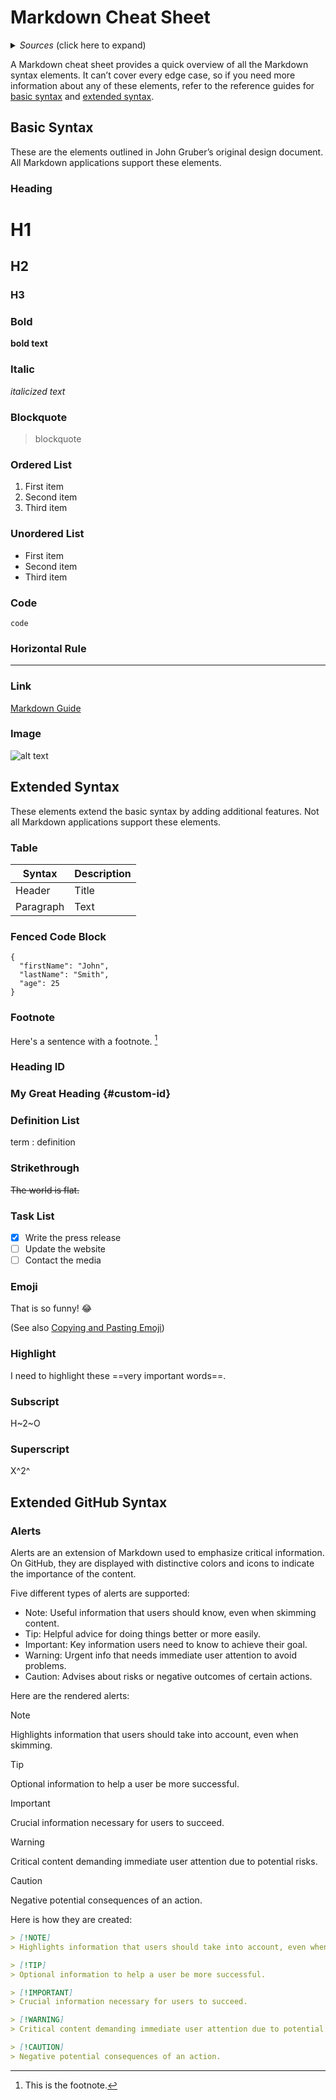 # Markdown Cheat Sheet

<details>
  <summary>
    <i>Sources</i> (click here to expand)
  </summary>

- [The Markdown Guide](https://www.markdownguide.org)! and [The Markdown Guide on Github](https://github.com/mattcone/markdown-guide), The comprehensive Markdown reference guide.
- [GitHub Docs - Basic writing and formatting syntax](https://docs.github.com/en/get-started/writing-on-github/getting-started-with-writing-and-formatting-on-github/basic-writing-and-formatting-syntax), Create sophisticated formatting for your prose and code on GitHub with simple syntax.
- [mattcone/book.md](https://github.com/mattcone/markdown-guide/blob/master/book.md) - The Markdown Guide book includes everything you need to get started and master Markdown syntax.
- [mattcone/cheat-sheet.md](https://github.com/mattcone/markdown-guide/blob/master/cheat-sheet.md) - This Markdown cheat sheet provides a quick overview of all the Markdown syntax elements.
- [mattcone/hacks.md](https://github.com/mattcone/markdown-guide/blob/master/hacks.md) - This page provides tips and tricks for working around Markdown's limitations.
- [pierrejoubert73/markdown-details-collapsible.md](https://gist.github.com/pierrejoubert73/902cc94d79424356a8d20be2b382e1ab) - How to add a collapsible section in markdown.

</details>

A Markdown cheat sheet provides a quick overview of all the Markdown syntax elements. It can’t cover every edge case, so if you need more information about any of these elements, refer to the reference guides for [basic syntax](https://www.markdownguide.org/basic-syntax/) and [extended syntax](https://www.markdownguide.org/extended-syntax/).

## Basic Syntax

These are the elements outlined in John Gruber’s original design document. All Markdown applications support these elements.

### Heading

# H1

## H2

### H3

### Bold

**bold text**

### Italic

*italicized text*

### Blockquote

> blockquote

### Ordered List

1. First item
2. Second item
3. Third item

### Unordered List

- First item
- Second item
- Third item

### Code

`code`

### Horizontal Rule

---

### Link

[Markdown Guide](https://www.markdownguide.org)

### Image

![alt text](https://www.markdownguide.org/assets/images/tux.png)

## Extended Syntax

These elements extend the basic syntax by adding additional features. Not all Markdown applications support these elements.

### Table

| Syntax | Description |
| ----------- | ----------- |
| Header | Title |
| Paragraph | Text |

### Fenced Code Block

```
{
  "firstName": "John",
  "lastName": "Smith",
  "age": 25
}
```

### Footnote

Here's a sentence with a footnote. [^1]

[^1]: This is the footnote.

### Heading ID

### My Great Heading {#custom-id}

### Definition List

term
: definition

### Strikethrough

~~The world is flat.~~

### Task List

- [x] Write the press release
- [ ] Update the website
- [ ] Contact the media

### Emoji

That is so funny! :joy:

(See also [Copying and Pasting Emoji](https://www.markdownguide.org/extended-syntax/#copying-and-pasting-emoji))

### Highlight

I need to highlight these ==very important words==.

### Subscript

H~2~O

### Superscript

X^2^

## Extended GitHub Syntax

### Alerts

Alerts are an extension of Markdown used to emphasize critical information. On GitHub, they are displayed with distinctive colors and icons to indicate the importance of the content.

Five different types of alerts are supported:

- Note: Useful information that users should know, even when skimming content.
- Tip: Helpful advice for doing things better or more easily.
- Important: Key information users need to know to achieve their goal.
- Warning: Urgent info that needs immediate user attention to avoid problems.
- Caution: Advises about risks or negative outcomes of certain actions.

Here are the rendered alerts:

> [!NOTE]
> Highlights information that users should take into account, even when skimming.

> [!TIP]
> Optional information to help a user be more successful.

> [!IMPORTANT]
> Crucial information necessary for users to succeed.

> [!WARNING]
> Critical content demanding immediate user attention due to potential risks.

> [!CAUTION]
> Negative potential consequences of an action.

Here is how they are created:

```md
> [!NOTE]
> Highlights information that users should take into account, even when skimming.

> [!TIP]
> Optional information to help a user be more successful.

> [!IMPORTANT]
> Crucial information necessary for users to succeed.

> [!WARNING]
> Critical content demanding immediate user attention due to potential risks.

> [!CAUTION]
> Negative potential consequences of an action.
```
